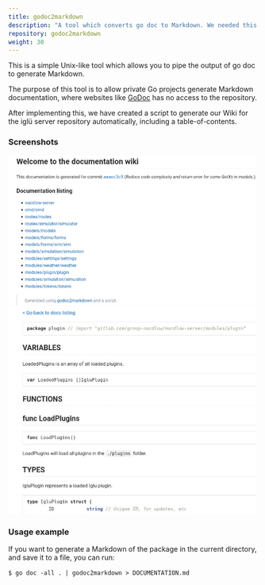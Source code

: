 ```yaml
---
title: godoc2markdown
description: "A tool which converts go doc to Markdown. We needed this tool to generate documentation of private repositories, which wasn't possible - so we built a solution."
repository: godoc2markdown
weight: 30
---
```


This is a simple Unix-like tool which allows you to pipe the output of go doc
to generate Markdown.

The purpose of this tool is to allow private Go projects generate Markdown
documentation, where websites like [GoDoc] has no access to the repository.

After implementing this, we have created a script to generate our Wiki for the
iglü server repository automatically, including a table-of-contents.

### Screenshots

<img src="/godoc.jpg" width="500"/>
<img src="/godoc2.jpg" width="500"/>

### Usage example

If you want to generate a Markdown of the package in the current directory, and
save it to a file, you can run:

```
$ go doc -all . | godoc2markdown > DOCUMENTATION.md
```

[GoDoc]: https://godoc.org
